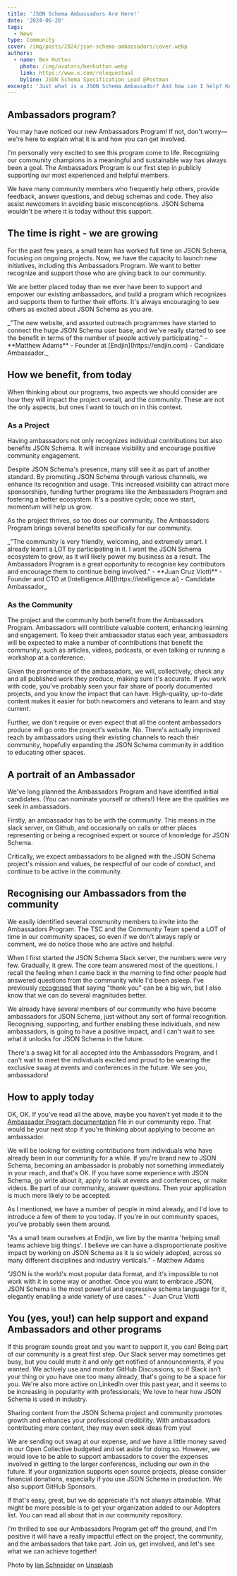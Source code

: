 ```yaml
---
title: 'JSON Schema Ambassadors Are Here!'
date: '2024-06-20'
tags:
  - News
type: Community
cover: /img/posts/2024/json-schema-ambassadors/cover.webp
authors:
  - name: Ben Hutton
    photo: /img/avatars/benhutton.webp
    link: https://www.x.com/relequestual
    byline: JSON Schema Specification Lead @Postman
excerpt: 'Just what is a JSON Schema Ambassador? And how can I help? Keep reading!'
---
```


## Ambassadors program?

You may have noticed our new Ambassadors Program! If not, don't worry—we're here to explain what it is and how you can get involved.

I'm personally very excited to see this program come to life. Recognizing our community champions in a meaningful and sustainable way has always been a goal. The Ambassadors Program is our first step in publicly supporting our most experienced and helpful members.

We have many community members who frequently help others, provide feedback, answer questions, and debug schemas and code. They also assist newcomers in avoiding basic misconceptions. JSON Schema wouldn't be where it is today without this support.

## The time is right - we are growing

For the past few years, a small team has worked full time on JSON Schema, focusing on ongoing projects. Now, we have the capacity to launch new initiatives, including this Ambassadors Program. We want to better recognize and support those who are giving back to our community.

We are better placed today than we ever have been to support and empower our existing ambassadors, and build a program which recognizes and supports them to further their efforts. It's always encouraging to see others as excited about JSON Schema as you are.

<Regularquote>
  _"The new website, and assorted outreach programmes have started to connect the huge JSON Schema user base, and we've really started to see the benefit in terms of the number of people actively participating." - **Matthew Adams** - Founder at [Endjin](https://endjin.com) - Candidate Ambassador._
</Regularquote>

## How we benefit, from today

When thinking about our programs, two aspects we should consider are how they will impact the project overall, and the community. These are not the only aspects, but ones I want to touch on in this context.

### As a Project

Having ambassadors not only recognizes individual contributions but also benefits JSON Schema. It will increase visibility and encourage positive community engagement.

Despite JSON Schema's presence, many still see it as part of another standard. By promoting JSON Schema through various channels, we enhance its recognition and usage. This increased visibility can attract more sponsorships, funding further programs like the Ambassadors Program and fostering a better ecosystem. It's a positive cycle; once we start, momentum will help us grow.

As the project thrives, so too does our community. The Ambassadors Program brings several benefits specifically for our community.

<Regularquote>
  _"The community is very friendly, welcoming, and extremely smart. I already learnt a LOT by participating in it. I want the JSON Schema ecosystem to grow, as it will likely power my business as a result. The Ambassadors Program is a great opportunity to recognise key contributors and encourage them to continue being involved." - **Juan Cruz Viotti** - Founder and CTO at [Intelligence.AI](https://intelligence.ai) - Candidate Ambassador_
</Regularquote>

### As the Community

The project and the community both benefit from the Ambassadors Program. Ambassadors will contribute valuable content, enhancing learning and engagement. To keep their ambassador status each year, ambassadors will be expected to make a number of contributions that benefit the community, such as articles, videos, podcasts, or even talking or running a workshop at a conference.

Given the prominence of the ambassadors, we will, collectively, check any and all published work they produce, making sure it's accurate. If you work with code, you've probably seen your fair share of poorly documented projects, and you know the impact that can have. High-quality, up-to-date content makes it easier for both newcomers and veterans to learn and stay current.

Further, we don't require or even expect that all the content ambassadors produce will go onto the project's website. No. There's actually improved reach by ambassadors using their existing channels to reach their community, hopefully expanding the JSON Schema community in addition to educating other spaces.

## A portrait of an Ambassador

We've long planned the Ambassadors Program and have identified initial candidates. (You can nominate yourself or others!) Here are the qualities we seek in ambassadors.

Firstly, an ambassador has to be with the community. This means in the slack server, on Github, and occasionally on calls or other places representing or being a recognised expert or source of knowledge for JSON Schema.

Critically, we expect ambassadors to be aligned with the JSON Schema project's mission and values, be respectful of our code of conduct, and continue to be active in the community.

## Recognising our Ambassadors from the community

We easily identified several community members to invite into the Ambassadors Program. The TSC and the Community Team spend a LOT of time in our community spaces, so even if we don't always reply or comment, we do notice those who are active and helpful.

When I first started the JSON Schema Slack server, the numbers were very few. Gradually, it grew. The core team answered most of the questions. I recall the feeling when I came back in the morning to find other people had answered questions from the community while I'd been asleep. I've previously [recognised](https://words.benhutton.me/2023-05-23-two-words-big-win) that saying "thank you" can be a big win, but I also know that we can do several magnitudes better.

We already have several members of our community who have become ambassadors for JSON Schema, just without any sort of formal recognition. Recognising, supporting, and further enabling these individuals, and new ambassadors, is going to have a positive impact, and I can't wait to see what it unlocks for JSON Schema in the future.

There's a swag kit for all accepted into the Ambassadors Program, and I can't wait to meet the individuals excited and proud to be wearing the exclusive swag at events and conferences in the future. We see you, ambassadors!

## How to apply today

OK, OK. If you've read all the above, maybe you haven't yet made it to the [Ambassador Program documentation](https://json-schema.org/ambassadors) file in our community repo. That would be your next stop if you're thinking about applying to become an ambassador.

We will be looking for existing contributions from individuals who have already been in our community for a while. If you're brand new to JSON Schema, becoming an ambassador is probably not something immediately in your reach, and that's OK. If you have some experience with JSON Schema, go write about it, apply to talk at events and conferences, or make videos. Be part of our community, answer questions. Then your application is much more likely to be accepted.

As I mentioned, we have a number of people in mind already, and I'd love to introduce a few of them to you today. If you're in our community spaces, you've probably seen them around.

"As a small team ourselves at Endjin, we live by the mantra 'helping small teams achieve big things'. I believe we can have a disproportionate positive impact by working on JSON Schema as it is so widely adopted, across so many different disciplines and industry verticals." - Matthew Adams

"JSON is the world's most popular data format, and it's impossible to not work with it in some way or another. Once you want to embrace JSON, JSON Schema is the most powerful and expressive schema language for it, elegantly enabling a wide variety of use cases." - Juan Cruz Viotti

## You (yes, you!) can help support and expand Ambassadors and other programs

If this program sounds great and you want to support it, you can! Being part of our community is a great first step. Our Slack server may sometimes get busy, but you could mute it and only get notified of announcements, if you wanted. We actively use and monitor GitHub Discussions, so if Slack isn't your thing or you have one too many already, that's going to be a space for you. We're also more active on LinkedIn over this past year, and it seems to be increasing in popularity with professionals; We love to hear how JSON Schema is used in industry.

Sharing content from the JSON Schema project and community promotes growth and enhances your professional credibility. With ambassadors contributing more content, they may even seek ideas from you!

We are sending out swag at our expense, and we have a little money saved in our Open Collective budgeted and set aside for doing so. However, we would love to be able to support ambassadors to cover the expenses involved in getting to the larger conferences, including our own in the future. If your organization supports open source projects, please consider financial donations, especially if you use JSON Schema in production. We also support GitHub Sponsors.

If that's easy, great, but we do appreciate it's not always attainable. What might be more possible is to get your organization added to our Adopters list. You can read all about that in our community repository.

I'm thrilled to see our Ambassadors Program get off the ground, and I'm positive it will have a really impactful effect on the project, the community, and the ambassadors that take part. Join us, get involved, and let's see what we can achieve together!

Photo by <a href="https://unsplash.com/@goian?utm_content=creditCopyText&utm_medium=referral&utm_source=unsplash">Ian Schneider</a> on <a href="https://unsplash.com/photos/two-person-standing-on-gray-tile-paving-TamMbr4okv4?utm_content=creditCopyText&utm_medium=referral&utm_source=unsplash">Unsplash</a>
